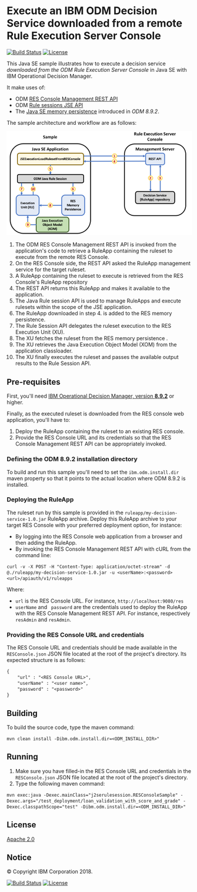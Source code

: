 # Execute an IBM ODM Decision Service downloaded from a remote Rule Execution Server Console 


[![Build Status](https://travis-ci.org/ODMDev/decisions-ruleapp-rest-loader.svg?branch=master)](https://travis-ci.org/ODMDev/decisions-ruleapp-rest-loader)
[![License](https://img.shields.io/badge/License-Apache%202.0-blue.svg)](https://opensource.org/licenses/Apache-2.0)

This Java SE sample illustrates how to execute a decision service _downloaded from the ODM Rule Execution Server Console_ in Java SE with IBM Operational Decision Manager. 

It make uses of:
 * ODM [RES Console Management REST API](https://www.ibm.com/support/knowledgecenter/en/SSQP76_8.9.2/com.ibm.odm.dserver.rules.res.managing/topics/con_res_restapi_rsrcmng_intro.html)
 * ODM [Rule sessions JSE API](https://www.ibm.com/support/knowledgecenter/en/SSQP76_8.9.2/com.ibm.odm.dserver.rules.res.developing/topics/con_res_devclient_rule_sessions.html)
 * The [Java SE memory persistence](https://www.ibm.com/support/knowledgecenter/en/SSQP76_8.9.2/com.ibm.odm.dserver.rules.res.managing/topics/con_res_mem_persistence.html) introduced in *ODM 8.9.2*.

The sample architecture and workflow are as follows:

![Sample Architecture and Workflow](docs/images/architecture.png)

 1. The ODM RES Console Management REST API is invoked from the application's code to retrieve a RuleApp containing the ruleset to execute from the remote RES Console.
 1. On the RES Console side, the REST API asked the RuleApp management service for the target ruleset. 
 1. A RuleApp containing the ruleset to execute is retrieved from the RES Console's RuleApp repository
 1. The REST API returns this RuleApp and makes it available to the application. 
 1. The Java Rule session API is used to manage RuleApps and execute rulesets within the scope of the JSE application.  
 1. The RuleApp downloaded in step 4. is added to the RES memory persistence. 
 1. The Rule Session API delegates the ruleset execution to the RES Execution Unit (XU).
 1. The XU fetches the ruleset from the RES memory persistence .
 1. The XU retrieves the Java Execution Object Model (XOM) from the application classloader.
 1. The XU finally executes the ruleset and passes the available output results to the Rule Session API.
 
## Pre-requisites

First, you'll need [IBM Operational Decision Manager, version **8.9.2**](https://www.ibm.com/support/knowledgecenter/en/SSQP76_8.9.2/com.ibm.odm.distrib/kc_welcome_odm_distrib.html) or higher.

Finally, as the executed ruleset is downloaded from the RES console web application, you'll have to:
 1. Deploy the RuleApp containing the ruleset to an existing RES console.
 1. Provide the RES Console URL and its credentials so that the RES Console Management REST API can be appropriately invoked.

### Defining the ODM 8.9.2 installation directory  

To build and run this sample you'll need to set the `ibm.odm.install.dir` maven property so that it points to the actual location where ODM 8.9.2 is installed.

### Deploying the RuleApp

The ruleset run by this sample is provided in the `ruleapp/my-decision-service-1.0.jar` RuleApp archive. 
Deploy this RuleApp archive to your target RES Console with your preferred deployment option, for instance:
 * By logging into the RES Console web application from a browser and then adding the RuleApp.
 * By invoking the RES Console Management REST API with cURL from the command line: 
 ```
 curl -v -X POST -H "Content-Type: application/octet-stream" -d @./ruleapp/my-decision-service-1.0.jar -u <userName>:<password> <url>/apiauth/v1/ruleapps 
 ```
 Where:
   * `url` is the RES Console URL. For instance, `http://localhost:9080/res`
   * `userName` and ` password` are the credentials used to deploy the RuleApp with the RES Console Management REST API. For instance, respectively `resAdmin` and `resAdmin`.

### Providing the RES Console URL and credentials

The RES Console URL and credentials should be made available in the `RESConsole.json` JSON file located at the root of the project's directory. Its expected structure is as follows:   
```
{
	"url" : "<RES Console URL>",
	"userName" : "<user name>",
	"password" : "<password>"
}
```

## Building
To build the source code, type the maven command:
```
mvn clean install -Dibm.odm.install.dir=<ODM_INSTALL_DIR>"
```

## Running
 1. Make sure you have filled-in the RES Console URL and credentials in the `RESConsole.json` JSON file located at the root of the project's directory. 
 1. Type the following maven command:
```
mvn exec:java -Dexec.mainClass="j2serulesession.RESConsoleSample" -Dexec.args="/test_deployment/loan_validation_with_score_and_grade" -Dexec.classpathScope="test" -Dibm.odm.install.dir=<ODM_INSTALL_DIR>"
```

## License
[Apache 2.0](LICENSE)

## Notice
© Copyright IBM Corporation 2018.

[![Build Status](https://travis-ci.org/ODMDev/decisions-ruleapp-rest-loader.svg?branch=master)](https://travis-ci.org/ODMDev/decisions-ruleapp-rest-loader)
[![License](https://img.shields.io/badge/License-Apache%202.0-blue.svg)](https://opensource.org/licenses/Apache-2.0)
